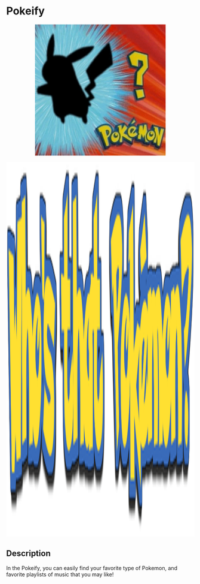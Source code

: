 # Pokeify


<p align="center">
  <img src="./README/pokemon.gif" alt="animated" width="350" height="350" />
</p>


<p align="center">
  <img src="./README/sign.png" width="1000" height="1000" />
</p>

## Description
In the Pokeify, you can easily find your favorite type of Pokemon, and favorite playlists of music that you may like!